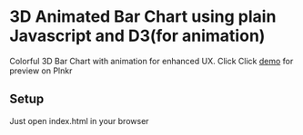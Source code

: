 # 3D Animated Bar Chart using plain Javascript and D3(for animation) 

Colorful 3D Bar Chart with animation for enhanced UX. Click Click [demo](https://plnkr.co/edit/pH1kiRVkuRdm7nr2Syyo?p=preview) for preview on Plnkr

## Setup

Just open index.html in your browser
